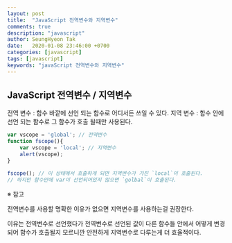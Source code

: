 ```yaml
---
layout: post
title:  "JavaScript 전역변수와 지역변수"
comments: true
description: "javascript"
author: SeungHyeon Tak
date:   2020-01-08 23:46:00 +0700
categories: [javascript]
tags: [javascript]
keywords: "javaScript 전역변수와 지역변수"
---
```

## JavaScript 전역변수 / 지역변수

전역 변수 : 함수 바깥에 선언 되는 함수로 어디서든 쓰일 수 있다.
지역 변수 : 함수 안에 선언 되는 함수로 그 함수가 호출 될때만 사용된다.

```javascript
var vscope = 'global'; // 전역변수
function fscope(){
    var vscope = 'local'; // 지역변수
    alert(vscope);
}

fscope(); // 이 상태에서 호출하게 되면 지역변수가 가진 `local`이 호출된다.
// 하지만 함수안에 var이 선언되어있지 않으면 `golbal`이 호출된다.
```

※ 참고

전역변수를 사용할 명확한 이유가 없으면 지역변수를 사용하는걸 권장한다.

이유는 전역변수로 선언했다가 전역변수로 선언된 값이 다른 함수들 안에서 어떻게 변경되어 함수가 호출될지 모르니깐 안전하게 지역변수로 다루는게 더 효율적이다.
